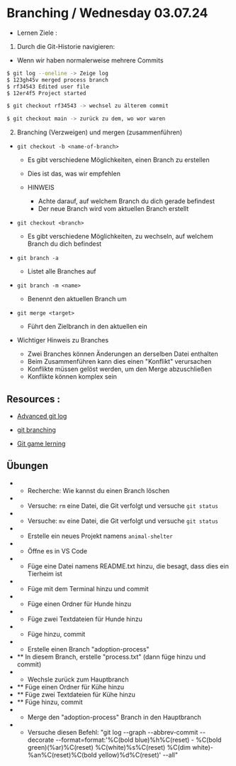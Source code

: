 # Branching / Wednesday 03.07.24

- Lernen Ziele :

1. Durch die Git-Historie navigieren:

- Wenn wir haben normalerweise mehrere Commits

```sh
$ git log --oneline -> Zeige log
$ 123gh45v merged process branch
$ rf34543 Edited user file
$ 12er4f5 Project started

$ git checkout rf34543 -> wechsel zu älterem commit

$ git checkout main -> zurück zu dem, wo wor waren
```

2. Branching (Verzweigen) und mergen (zusammenführen)

- `git checkout -b <name-of-branch>`

  - Es gibt verschiedene Möglichkeiten, einen Branch zu erstellen
  - Dies ist das, was wir empfehlen
  - HINWEIS

    - Achte darauf, auf welchem Branch du dich gerade befindest
    - Der neue Branch wird vom aktuellen Branch erstellt

- `git checkout <branch>`

  - Es gibt verschiedene Möglichkeiten, zu wechseln, auf welchem Branch du dich befindest

- `git branch -a`

  - Listet alle Branches auf

- `git branch -m <name>`

  - Benennt den aktuellen Branch um

- `git merge <target>`

  - Führt den Zielbranch in den aktuellen ein

- Wichtiger Hinweis zu Branches
  - Zwei Branches können Änderungen an derselben Datei enthalten
  - Beim Zusammenführen kann dies einen "Konflikt" verursachen
  - Konflikte müssen gelöst werden, um den Merge abzuschließen
  - Konflikte können komplex sein

## Resources :

- [Advanced git log](https://www.atlassian.com/git/tutorials/git-log)

- [git branching](https://www.atlassian.com/git/tutorials/using-branches)

- [Git game lerning](https://ohmygit.org/)

## Übungen

- - Recherche: Wie kannst du einen Branch löschen
- - Versuche: `rm` eine Datei, die Git verfolgt und versuche `git status`
- - Versuche: `mv` eine Datei, die Git verfolgt und versuche `git status`
- - Erstelle ein neues Projekt namens `animal-shelter`
- - Öffne es in VS Code
- - Füge eine Datei namens README.txt hinzu, die besagt, dass dies ein Tierheim ist
- - Füge mit dem Terminal hinzu und commit
- - Füge einen Ordner für Hunde hinzu
- - Füge zwei Textdateien für Hunde hinzu
- - Füge hinzu, commit
- - Erstelle einen Branch "adoption-process"
- \*\* In diesem Branch, erstelle "process.txt" (dann füge hinzu und commit)
- - Wechsle zurück zum Hauptbranch
- \*\* Füge einen Ordner für Kühe hinzu
- \*\* Füge zwei Textdateien für Kühe hinzu
- \*\* Füge hinzu, commit
- - Merge den "adoption-process" Branch in den Hauptbranch
- - Versuche diesen Befehl: "git log --graph --abbrev-commit --decorate --format=format:'%C(bold blue)%h%C(reset) - %C(bold green)(%ar)%C(reset) %C(white)%s%C(reset) %C(dim white)- %an%C(reset)%C(bold yellow)%d%C(reset)' --all"

